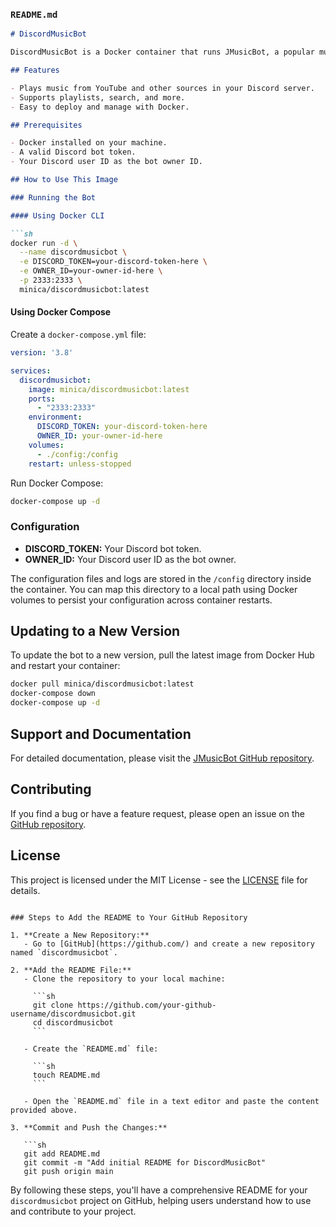 ### `README.md`

```markdown
# DiscordMusicBot

DiscordMusicBot is a Docker container that runs JMusicBot, a popular music bot for Discord. This container includes all necessary dependencies and configurations to run JMusicBot seamlessly.

## Features

- Plays music from YouTube and other sources in your Discord server.
- Supports playlists, search, and more.
- Easy to deploy and manage with Docker.

## Prerequisites

- Docker installed on your machine.
- A valid Discord bot token.
- Your Discord user ID as the bot owner ID.

## How to Use This Image

### Running the Bot

#### Using Docker CLI

```sh
docker run -d \
  --name discordmusicbot \
  -e DISCORD_TOKEN=your-discord-token-here \
  -e OWNER_ID=your-owner-id-here \
  -p 2333:2333 \
  minica/discordmusicbot:latest
```

#### Using Docker Compose

Create a `docker-compose.yml` file:

```yaml
version: '3.8'

services:
  discordmusicbot:
    image: minica/discordmusicbot:latest
    ports:
      - "2333:2333"
    environment:
      DISCORD_TOKEN: your-discord-token-here
      OWNER_ID: your-owner-id-here
    volumes:
      - ./config:/config
    restart: unless-stopped
```

Run Docker Compose:

```sh
docker-compose up -d
```

### Configuration

- **DISCORD_TOKEN:** Your Discord bot token.
- **OWNER_ID:** Your Discord user ID as the bot owner.

The configuration files and logs are stored in the `/config` directory inside the container. You can map this directory to a local path using Docker volumes to persist your configuration across container restarts.

## Updating to a New Version

To update the bot to a new version, pull the latest image from Docker Hub and restart your container:

```sh
docker pull minica/discordmusicbot:latest
docker-compose down
docker-compose up -d
```

## Support and Documentation

For detailed documentation, please visit the [JMusicBot GitHub repository](https://github.com/jagrosh/MusicBot).

## Contributing

If you find a bug or have a feature request, please open an issue on the [GitHub repository](https://github.com/your-github-username/discordmusicbot).

## License

This project is licensed under the MIT License - see the [LICENSE](LICENSE) file for details.
```

### Steps to Add the README to Your GitHub Repository

1. **Create a New Repository:**
   - Go to [GitHub](https://github.com/) and create a new repository named `discordmusicbot`.

2. **Add the README File:**
   - Clone the repository to your local machine:

     ```sh
     git clone https://github.com/your-github-username/discordmusicbot.git
     cd discordmusicbot
     ```

   - Create the `README.md` file:

     ```sh
     touch README.md
     ```

   - Open the `README.md` file in a text editor and paste the content provided above.

3. **Commit and Push the Changes:**

   ```sh
   git add README.md
   git commit -m "Add initial README for DiscordMusicBot"
   git push origin main
   ```

By following these steps, you'll have a comprehensive README for your `discordmusicbot` project on GitHub, helping users understand how to use and contribute to your project.
